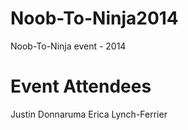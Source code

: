 Noob-To-Ninja2014
=================

Noob-To-Ninja event - 2014


Event Attendees
================
Justin Donnaruma
Erica Lynch-Ferrier
